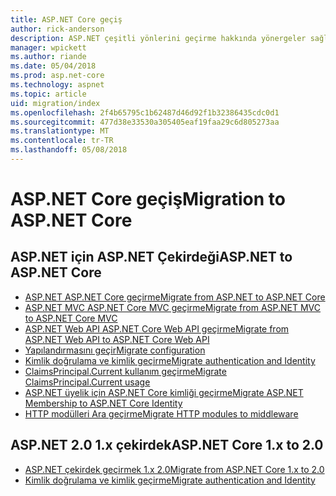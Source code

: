 ```yaml
---
title: ASP.NET Core geçiş
author: rick-anderson
description: ASP.NET çeşitli yönlerini geçirme hakkında yönergeler sağlanmaktadır ASP.NET Core 4.x.
manager: wpickett
ms.author: riande
ms.date: 05/04/2018
ms.prod: asp.net-core
ms.technology: aspnet
ms.topic: article
uid: migration/index
ms.openlocfilehash: 2f4b65795c1b62487d46d92f1b32386435cdc0d1
ms.sourcegitcommit: 477d38e33530a305405eaf19faa29c6d805273aa
ms.translationtype: MT
ms.contentlocale: tr-TR
ms.lasthandoff: 05/08/2018
---
```

# <a name="migration-to-aspnet-core"></a><span data-ttu-id="3533a-103">ASP.NET Core geçiş</span><span class="sxs-lookup"><span data-stu-id="3533a-103">Migration to ASP.NET Core</span></span>

## <a name="aspnet-to-aspnet-core"></a><span data-ttu-id="3533a-104">ASP.NET için ASP.NET Çekirdeği</span><span class="sxs-lookup"><span data-stu-id="3533a-104">ASP.NET to ASP.NET Core</span></span>

* [<span data-ttu-id="3533a-105">ASP.NET ASP.NET Core geçirme</span><span class="sxs-lookup"><span data-stu-id="3533a-105">Migrate from ASP.NET to ASP.NET Core</span></span>](xref:migration/proper-to-2x/index)
* [<span data-ttu-id="3533a-106">ASP.NET MVC ASP.NET Core MVC geçirme</span><span class="sxs-lookup"><span data-stu-id="3533a-106">Migrate from ASP.NET MVC to ASP.NET Core MVC</span></span>](xref:migration/mvc)
* [<span data-ttu-id="3533a-107">ASP.NET Web API ASP.NET Core Web API geçirme</span><span class="sxs-lookup"><span data-stu-id="3533a-107">Migrate from ASP.NET Web API to ASP.NET Core Web API</span></span>](xref:migration/webapi)
* [<span data-ttu-id="3533a-108">Yapılandırmasını geçir</span><span class="sxs-lookup"><span data-stu-id="3533a-108">Migrate configuration</span></span>](xref:migration/configuration)
* [<span data-ttu-id="3533a-109">Kimlik doğrulama ve kimlik geçirme</span><span class="sxs-lookup"><span data-stu-id="3533a-109">Migrate authentication and Identity</span></span>](xref:migration/identity)
* [<span data-ttu-id="3533a-110">ClaimsPrincipal.Current kullanım geçirme</span><span class="sxs-lookup"><span data-stu-id="3533a-110">Migrate ClaimsPrincipal.Current usage</span></span>](xref:migration/claimsprincipal-current)
* [<span data-ttu-id="3533a-111">ASP.NET üyelik için ASP.NET Core kimliği geçirme</span><span class="sxs-lookup"><span data-stu-id="3533a-111">Migrate ASP.NET Membership to ASP.NET Core Identity</span></span>](xref:migration/proper-to-2x/membership-to-core-identity)
* [<span data-ttu-id="3533a-112">HTTP modülleri Ara geçirme</span><span class="sxs-lookup"><span data-stu-id="3533a-112">Migrate HTTP modules to middleware</span></span>](xref:migration/http-modules)

## <a name="aspnet-core-1x-to-20"></a><span data-ttu-id="3533a-113">ASP.NET 2.0 1.x çekirdek</span><span class="sxs-lookup"><span data-stu-id="3533a-113">ASP.NET Core 1.x to 2.0</span></span>

* [<span data-ttu-id="3533a-114">ASP.NET çekirdek geçirmek 1.x 2.0</span><span class="sxs-lookup"><span data-stu-id="3533a-114">Migrate from ASP.NET Core 1.x to 2.0</span></span>](xref:migration/1x-to-2x/index)
* [<span data-ttu-id="3533a-115">Kimlik doğrulama ve kimlik geçirme</span><span class="sxs-lookup"><span data-stu-id="3533a-115">Migrate authentication and Identity</span></span>](xref:migration/1x-to-2x/identity-2x)